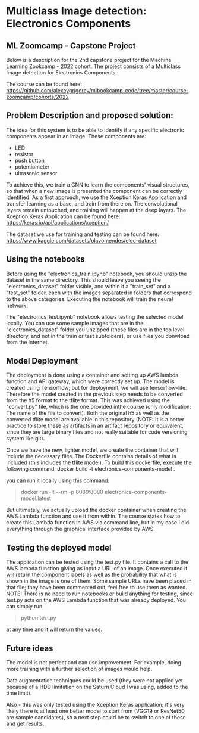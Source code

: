 # Multiclass Image detection: Electronics Components

## ML Zoomcamp - Capstone Project


Below is a description for the 2nd capstone project for the Machine Learning Zookcamp - 2022 cohort. The project consists of a Multiclass Image detection for Electronics Components.

The course can be found here: https://github.com/alexeygrigorev/mlbookcamp-code/tree/master/course-zoomcamp/cohorts/2022

## Problem Description and proposed solution:
The idea for this system is to be able to identify if any specific electronic components appear in an image. These components are:
- LED
- resistor
- push button
- potentiometer
- ultrasonic sensor


To achieve this, we train a CNN to learn the components' visual structures, so that when a new image is presented the component can be correctly identified. As a first approach, we use the Xception Keras Application and transfer learning as a base, and train from there on. The convolutional layers remain untouched, and training will happen at the deep layers.
The Xception Keras Application can be found here: https://keras.io/api/applications/xception/

The dataset we use for training and testing can be found here:
https://www.kaggle.com/datasets/olavomendes/elec-dataset

## Using the notebooks
Before using the "electronics_train.ipynb" notebook, you should unzip the dataset in the same directory. This should leave you seeing the "electronics_dataset" folder visible, and within it a "train_set" and a "test_set" folder, each with the images separated in folders that correspond to the above categories.
Executing the notebook will train the neural network.

The "electronics_test.ipynb" notebook allows testing the selected model locally. You can use some sample images that are in the "electronics_dataset" folder you unzipped (these files are in the top level directory, and not in the train or test subfolders), or use files you donwload from the internet.


## Model Deployment
The deployment is done using a container and setting up AWS lambda function and API gateway, which were correctly set up.
The model is created using Tensorflow; but for deployment, we will use tensorflow-lite. Therefore the model created in the previous step needs to be converted from the h5 format to the tflite format. This was achieved using the "convert.py" file, which is the one provided inthe course (only modification: The name of the file to convert). Both the original h5 as well as the converted tflite model are available in this repository (NOTE: It is a better practice to store these as artifacts in an artifact repository or equivalent, since they are large binary files and not really suitable for code versioning system like git).

Once we have the new, lighter model, we create the container that will include the necessary files.
The Dockerfile contains details of what is included (this includes the tflite model). To build this dockerfile, execute the following command:
docker build -t electronics-components-model .

you can run it locally using this command:
> docker run -it --rm -p 8080:8080 electronics-components-model:latest

But ultimately, we actually upload the docker container when creating the AWS Lambda function and use it from within. The course states how to create this Lambda function in AWS via command line, but in my case I did everything through the graphical interface provided by AWS.

## Testing the deployed model
The application can be tested using the test.py file. It contains a call to the AWS lambda function giving as input a URL of an image. Once executed it will return the component labels as well as the probability that what is shown in the image is one of them. Some sample URLs have been placed in that file; they have been commented out, feel free to use them as wanted.
NOTE: There is no need to run notebooks or build anything for testing, since test.py acts on the AWS Lambda function that was already deployed. You can simply run

> python test.py

at any time and it will return the values.

## Future ideas
The model is not perfect and can use improvement. For example, doing more training with a further selection of images would help.

Data augmentation techniques could be used (they were not applied yet because of a HDD limitation on the Saturn Cloud I was using, added to the time limit).

Also - this was only tested using the Xception Keras application; it's very likely there is at least one better model to start from (VGG19 or ResNet50 are sample candidates), so a next step could be to switch to one of these and get results.






